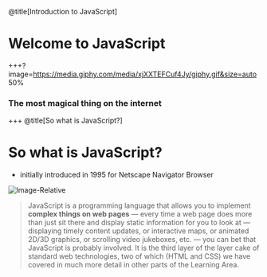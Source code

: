 @title[Introduction to JavaScript]
# Welcome to JavaScript  

+++?image=https://media.giphy.com/media/xjXXTEFCuf4Jy/giphy.gif&size=auto 50%
### The most magical thing on the internet 
+++
@title[So what is JavaScript?]
# So what is JavaScript?
 - initially introduced in 1995 for Netscape Navigator Browser

![Image-Relative](https://upload.wikimedia.org/wikipedia/commons/6/69/Netscape_Navigator_2_Screenshot.png)

 > JavaScript is a programming language that allows you to implement **complex things on web pages** — every time a web page does more than just sit there and display static information for you to look at — displaying timely content updates, or interactive maps, or animated 2D/3D graphics, or scrolling video jukeboxes, etc. — you can bet that JavaScript is probably involved. It is the third layer of the layer cake of standard web technologies, two of which (HTML and CSS) we have covered in much more detail in other parts of the Learning Area.
